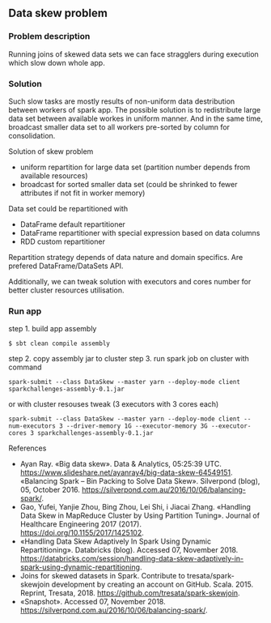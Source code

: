 ## Data skew problem 

### Problem description
Running joins of skewed data sets we can face stragglers during execution which slow down whole app. 

### Solution

Such slow tasks are mostly results of non-uniform data destribution between workers of spark app. The possible solution is to redistribute large data set between available workes in uniform manner. And in the same time, broadcast smaller data set to all workers pre-sorted by column for consolidation.

Solution of skew problem
 - uniform repartition for large data set (partition number depends from available resources)
 - broadcast for sorted smaller data set (could be shrinked to fewer attributes if not fit in worker memory)

Data set could be repartitioned with 
- DataFrame default repartitioner
- DataFrame repartitioner with special expression based on data columns
- RDD custom repartitioner

Repartition strategy depends of data nature and domain specifics. Are prefered DataFrame/DataSets API.

Additionally, we can tweak solution with executors and cores number for better cluster resources utilisation.

### Run app
step 1. build app assembly
```
$ sbt clean compile assembly
```
step 2. copy assembly jar to cluster
step 3. run spark job on cluster with command
```
spark-submit --class DataSkew --master yarn --deploy-mode client sparkchallenges-assembly-0.1.jar
```
or with cluster resouses tweak (3 executors with 3 cores each)
```
spark-submit --class DataSkew --master yarn --deploy-mode client --num-executors 3 --driver-memory 1G --executor-memory 3G --executor-cores 3 sparkchallenges-assembly-0.1.jar
```

References

- Ayan Ray. «Big data skew». Data & Analytics, 05:25:39 UTC. https://www.slideshare.net/ayanray4/big-data-skew-64549151.
«Balancing Spark – Bin Packing to Solve Data Skew». Silverpond (blog), 05, October 2016. https://silverpond.com.au/2016/10/06/balancing-spark/.
- Gao, Yufei, Yanjie Zhou, Bing Zhou, Lei Shi, і Jiacai Zhang. «Handling Data Skew in MapReduce Cluster by Using Partition Tuning». Journal of Healthcare Engineering 2017 (2017). https://doi.org/10.1155/2017/1425102.
- «Handling Data Skew Adaptively In Spark Using Dynamic Repartitioning». Databricks (blog). Accessed 07, November 2018. https://databricks.com/session/handling-data-skew-adaptively-in-spark-using-dynamic-repartitioning.
- Joins for skewed datasets in Spark. Contribute to tresata/spark-skewjoin development by creating an account on GitHub. Scala. 2015. Reprint, Tresata, 2018. https://github.com/tresata/spark-skewjoin.
- «Snapshot». Accessed 07, November 2018. https://silverpond.com.au/2016/10/06/balancing-spark/.


